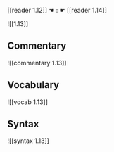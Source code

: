 [[reader 1.12]] ☚ : ☛ [[reader 1.14]]

![[1.13]]

## Commentary

![[commentary 1.13]]

## Vocabulary

![[vocab 1.13]]

## Syntax

![[syntax 1.13]]

